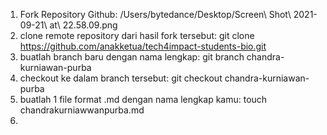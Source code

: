 1. Fork Repository Github: 
/Users/bytedance/Desktop/Screen\ Shot\ 2021-09-21\ at\ 22.58.09.png 
2. clone remote repository dari hasil fork tersebut: git clone https://github.com/anakketua/tech4impact-students-bio.git
3. buatlah branch baru dengan nama lengkap: git branch chandra-kurniawan-purba
4. checkout ke dalam branch tersebut: git checkout chandra-kurniawan-purba
5. buatlah 1 file format .md dengan nama lengkap kamu: touch chandrakurniawwanpurba.md
5.

